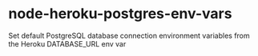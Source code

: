 # node-heroku-postgres-env-vars
Set default PostgreSQL database connection environment variables from the Heroku DATABASE_URL env var
